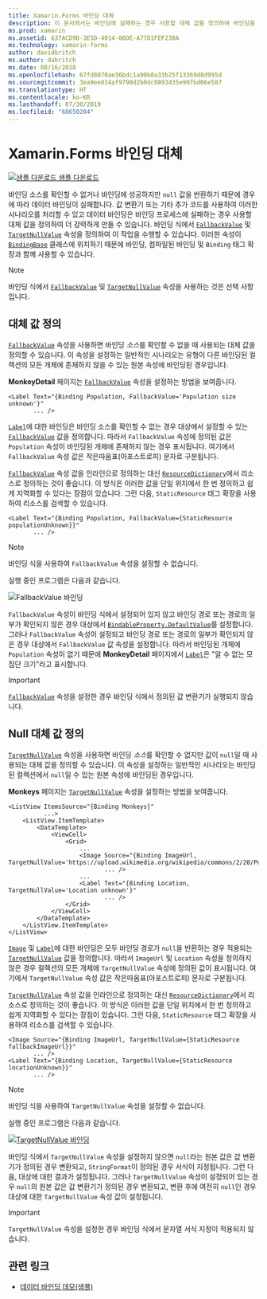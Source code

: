 ```yaml
---
title: Xamarin.Forms 바인딩 대체
description: 이 문서에서는 바인딩에 실패하는 경우 사용할 대체 값을 정의하여 바인딩을 보다 강력하게 만드는 방법에 대해 설명합니다.
ms.prod: xamarin
ms.assetid: 637ACD9D-3E5D-4014-86DE-A77D1FEF238A
ms.technology: xamarin-forms
author: davidbritch
ms.author: dabritch
ms.date: 08/16/2018
ms.openlocfilehash: 67fd8070ae36bdc1a90b8a33b25f13369d8d995d
ms.sourcegitcommit: 3ea9ee034af9790d2b0dc0893435e997bd06e587
ms.translationtype: HT
ms.contentlocale: ko-KR
ms.lasthandoff: 07/30/2019
ms.locfileid: "68650204"
---
```

# <a name="xamarinforms-binding-fallbacks"></a>Xamarin.Forms 바인딩 대체

[![샘플 다운로드](~/media/shared/download.png) 샘플 다운로드](https://docs.microsoft.com/samples/xamarin/xamarin-forms-samples/databindingdemos)

바인딩 소스를 확인할 수 없거나 바인딩에 성공하지만 `null` 값을 반환하기 때문에 경우에 따라 데이터 바인딩이 실패합니다. 값 변환기 또는 기타 추가 코드를 사용하여 이러한 시나리오를 처리할 수 있고 데이터 바인딩은 바인딩 프로세스에 실패하는 경우 사용할 대체 값을 정의하여 더 강력하게 만들 수 있습니다. 바인딩 식에서 [`FallbackValue`](xref:Xamarin.Forms.BindingBase.FallbackValue) 및 [`TargetNullValue`](xref:Xamarin.Forms.BindingBase.TargetNullValue) 속성을 정의하여 이 작업을 수행할 수 있습니다. 이러한 속성이 [`BindingBase`](xref:Xamarin.Forms.BindingBase) 클래스에 위치하기 때문에 바인딩, 컴파일된 바인딩 및 `Binding` 태그 확장과 함께 사용할 수 있습니다.

> [!NOTE]
> 바인딩 식에서 [`FallbackValue`](xref:Xamarin.Forms.BindingBase.FallbackValue) 및 [`TargetNullValue`](xref:Xamarin.Forms.BindingBase.TargetNullValue) 속성을 사용하는 것은 선택 사항입니다.

## <a name="defining-a-fallback-value"></a>대체 값 정의

[`FallbackValue`](xref:Xamarin.Forms.BindingBase.FallbackValue) 속성을 사용하면 바인딩 *소스*를 확인할 수 없을 때 사용되는 대체 값을 정의할 수 있습니다. 이 속성을 설정하는 일반적인 시나리오는 유형이 다른 바인딩된 컬렉션의 모든 개체에 존재하지 않을 수 있는 원본 속성에 바인딩된 경우입니다.

**MonkeyDetail** 페이지는 [`FallbackValue`](xref:Xamarin.Forms.BindingBase.FallbackValue) 속성을 설정하는 방법을 보여줍니다.

```xaml
<Label Text="{Binding Population, FallbackValue='Population size unknown'}"
       ... />   
```

[`Label`](xref:Xamarin.Forms.Label)에 대한 바인딩은 바인딩 소스를 확인할 수 없는 경우 대상에서 설정할 수 있는 [`FallbackValue`](xref:Xamarin.Forms.BindingBase.FallbackValue) 값을 정의합니다. 따라서 `FallbackValue` 속성에 정의된 값은 `Population` 속성이 바인딩된 개체에 존재하지 않는 경우 표시됩니다. 여기에서 `FallbackValue` 속성 값은 작은따옴표(아포스트로피) 문자로 구분됩니다.

[`FallbackValue`](xref:Xamarin.Forms.BindingBase.FallbackValue) 속성 값을 인라인으로 정의하는 대신 [`ResourceDictionary`](xref:Xamarin.Forms.ResourceDictionary)에서 리소스로 정의하는 것이 좋습니다. 이 방식은 이러한 값을 단일 위치에서 한 번 정의하고 쉽게 지역화할 수 있다는 장점이 있습니다. 그런 다음, `StaticResource` 태그 확장을 사용하여 리소스를 검색할 수 있습니다.

```xaml
<Label Text="{Binding Population, FallbackValue={StaticResource populationUnknown}}"
       ... />  
```

> [!NOTE]
> 바인딩 식을 사용하여 `FallbackValue` 속성을 설정할 수 없습니다.

실행 중인 프로그램은 다음과 같습니다.

![FallbackValue 바인딩](binding-fallbacks-images/bindingunavailable-detail-cropped.png "FallbackValue 바인딩")

`FallbackValue` 속성이 바인딩 식에서 설정되어 있지 않고 바인딩 경로 또는 경로의 일부가 확인되지 않은 경우 대상에서 [`BindableProperty.DefaultValue`](xref:Xamarin.Forms.BindableProperty.DefaultValue)를 설정합니다. 그러나 `FallbackValue` 속성이 설정되고 바인딩 경로 또는 경로의 일부가 확인되지 않은 경우 대상에서 `FallbackValue` 값 속성을 설정합니다. 따라서 바인딩된 개체에 `Population` 속성이 없기 때문에 **MonkeyDetail** 페이지에서 [`Label`](xref:Xamarin.Forms.Label)은 "알 수 없는 모집단 크기"라고 표시합니다.

> [!IMPORTANT]
> [`FallbackValue`](xref:Xamarin.Forms.BindingBase.FallbackValue) 속성을 설정한 경우 바인딩 식에서 정의된 값 변환기가 실행되지 않습니다.

## <a name="defining-a-null-replacement-value"></a>Null 대체 값 정의

[`TargetNullValue`](xref:Xamarin.Forms.BindingBase.TargetNullValue) 속성을 사용하면 바인딩 *소스*를 확인할 수 없지만 값이 `null`일 때 사용되는 대체 값을 정의할 수 있습니다. 이 속성을 설정하는 일반적인 시나리오는 바인딩된 컬렉션에서 `null`일 수 있는 원본 속성에 바인딩된 경우입니다.

**Monkeys** 페이지는 [`TargetNullValue`](xref:Xamarin.Forms.BindingBase.TargetNullValue) 속성을 설정하는 방법을 보여줍니다.

```xaml
<ListView ItemsSource="{Binding Monkeys}"
          ...>
    <ListView.ItemTemplate>
        <DataTemplate>
            <ViewCell>
                <Grid>
                    ...
                    <Image Source="{Binding ImageUrl, TargetNullValue='https://upload.wikimedia.org/wikipedia/commons/2/20/Point_d_interrogation.jpg'}"
                           ... />
                    ...
                    <Label Text="{Binding Location, TargetNullValue='Location unknown'}"
                           ... />
                </Grid>
            </ViewCell>
        </DataTemplate>
    </ListView.ItemTemplate>
</ListView>
```

[`Image`](xref:Xamarin.Forms.Image) 및 [`Label`](xref:Xamarin.Forms.Label)에 대한 바인딩은 모두 바인딩 경로가 `null`을 반환하는 경우 적용되는 [`TargetNullValue`](xref:Xamarin.Forms.BindingBase.TargetNullValue) 값을 정의합니다. 따라서 `ImageUrl` 및 `Location` 속성을 정의하지 않은 경우 컬렉션의 모든 개체에 `TargetNullValue` 속성에 정의된 값이 표시됩니다. 여기에서 `TargetNullValue` 속성 값은 작은따옴표(아포스트로피) 문자로 구분됩니다.

[`TargetNullValue`](xref:Xamarin.Forms.BindingBase.TargetNullValue) 속성 값을 인라인으로 정의하는 대신 [`ResourceDictionary`](xref:Xamarin.Forms.ResourceDictionary)에서 리소스로 정의하는 것이 좋습니다. 이 방식은 이러한 값을 단일 위치에서 한 번 정의하고 쉽게 지역화할 수 있다는 장점이 있습니다. 그런 다음, `StaticResource` 태그 확장을 사용하여 리소스를 검색할 수 있습니다.

```xaml
<Image Source="{Binding ImageUrl, TargetNullValue={StaticResource fallbackImageUrl}}"
       ... />
<Label Text="{Binding Location, TargetNullValue={StaticResource locationUnknown}}"
       ... />
```

> [!NOTE]
> 바인딩 식을 사용하여 `TargetNullValue` 속성을 설정할 수 없습니다.

실행 중인 프로그램은 다음과 같습니다.

[![TargetNullValue 바인딩](binding-fallbacks-images/bindingunavailable-small.png "TargetNullValue 바인딩")](binding-fallbacks-images/bindingunavailable-large.png#lightbox "TargetNullValue 바인딩")

바인딩 식에서 `TargetNullValue` 속성을 설정하지 않으면 `null`라는 원본 값은 값 변환기가 정의된 경우 변환되고, `StringFormat`이 정의된 경우 서식이 지정됩니다. 그런 다음, 대상에 대한 결과가 설정됩니다. 그러나 `TargetNullValue` 속성이 설정되어 있는 경우 `null`의 원본 값은 값 변환기가 정의된 경우 변환되고, 변환 후에 여전히 `null`인 경우 대상에 대한 `TargetNullValue` 속성 값이 설정됩니다.

> [!IMPORTANT]
> `TargetNullValue` 속성을 설정한 경우 바인딩 식에서 문자열 서식 지정이 적용되지 않습니다.

## <a name="related-links"></a>관련 링크

- [데이터 바인딩 데모(샘플)](https://docs.microsoft.com/samples/xamarin/xamarin-forms-samples/databindingdemos)
